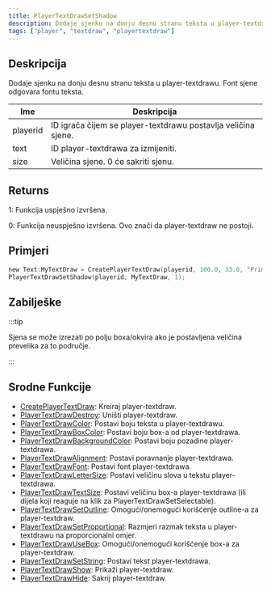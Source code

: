 ```yaml
---
title: PlayerTextDrawSetShadow
description: Dodaje sjenku na donju desnu stranu teksta u player-textdrawu.
tags: ["player", "textdraw", "playertextdraw"]
---
```


## Deskripcija

Dodaje sjenku na donju desnu stranu teksta u player-textdrawu. Font sjene odgovara fontu teksta.

| Ime      | Deskripcija                                                   |
| -------- | ------------------------------------------------------------- |
| playerid | ID igrača čijem se player-textdrawu postavlja veličina sjene. |
| text     | ID player-textdrawa za izmijeniti.                            |
| size     | Veličina sjene. 0 će sakriti sjenu.                           |

## Returns

1: Funkcija uspješno izvršena.

0: Funkcija neuspješno izvršena. Ovo znači da player-textdraw ne postoji.

## Primjeri

```c
new Text:MyTextDraw = CreatePlayerTextDraw(playerid, 100.0, 33.0, "Primjer Teksta");
PlayerTextDrawSetShadow(playerid, MyTextDraw, 1);
```

## Zabilješke

:::tip

Sjena se može izrezati po polju boxa/okvira ako je postavljena veličina prevelika za to područje.

:::

## Srodne Funkcije

- [CreatePlayerTextDraw](CreatePlayerTextDraw): Kreiraj player-textdraw.
- [PlayerTextDrawDestroy](PlayerTextDrawDestroy): Uništi player-textdraw.
- [PlayerTextDrawColor](PlayerTextDrawColor): Postavi boju teksta u player-textdrawu.
- [PlayerTextDrawBoxColor](PlayerTextDrawBoxColor): Postavi boju box-a od player-textdrawa.
- [PlayerTextDrawBackgroundColor](PlayerTextDrawBackgroundColor): Postavi boju pozadine player-textdrawa.
- [PlayerTextDrawAlignment](PlayerTextDrawAlignment): Postavi poravnanje player-textdrawa.
- [PlayerTextDrawFont](PlayerTextDrawFont): Postavi font player-textdrawa.
- [PlayerTextDrawLetterSize](PlayerTextDrawLetterSize): Postavi veličinu slova u tekstu player-textdrawa.
- [PlayerTextDrawTextSize](PlayerTextDrawTextSize): Postavi veličinu box-a player-textdrawa (ili dijela koji reaguje na klik za PlayerTextDrawSetSelectable).
- [PlayerTextDrawSetOutline](PlayerTextDrawSetOutline): Omogući/onemogući korišćenje outline-a za player-textdraw.
- [PlayerTextDrawSetProportional](PlayerTextDrawSetProportional): Razmjeri razmak teksta u player-textdrawu na proporcionalni omjer.
- [PlayerTextDrawUseBox](PlayerTextDrawUseBox): Omogući/onemogući korišćenje box-a za player-textdraw.
- [PlayerTextDrawSetString](PlayerTextDrawSetString): Postavi tekst player-textdrawa.
- [PlayerTextDrawShow](PlayerTextDrawShow): Prikaži player-textdraw.
- [PlayerTextDrawHide](PlayerTextDrawHide): Sakrij player-textdraw.
